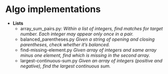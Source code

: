 # Algo implementations
- **Lists**
  * array_sum_pairs.py: 
    *Within a list of integers, find matches for target number. Each integer may appear only once in a pair.*
  * balanced_parentheses.py
    *Given a string of opening and closing parentheses, check whether it’s balanced.* 
  * find-missing-element.py
    *Given array of integers and same array minus one element, find which is missing in the second array.* 
  * largest-continuous-sum.py
    *Given an array of integers (positive and negative), find the largest continuous sum.* 
